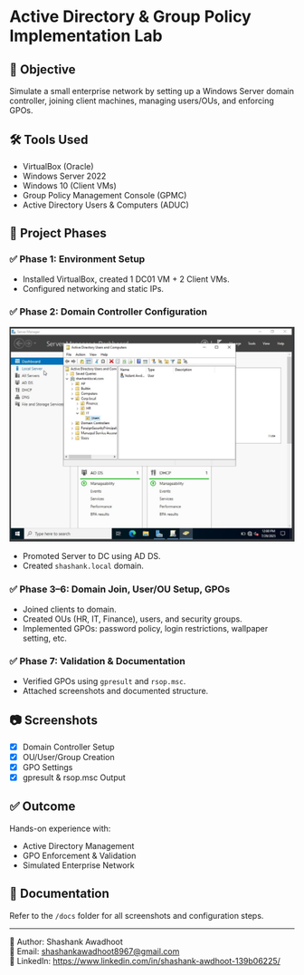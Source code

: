 # Active Directory & Group Policy Implementation Lab

## 🧠 Objective
Simulate a small enterprise network by setting up a Windows Server domain controller, joining client machines, managing users/OUs, and enforcing GPOs.

## 🛠️ Tools Used
- VirtualBox (Oracle)
- Windows Server 2022
- Windows 10 (Client VMs)
- Group Policy Management Console (GPMC)
- Active Directory Users & Computers (ADUC)

## 🔄 Project Phases

### ✅ Phase 1: Environment Setup
- Installed VirtualBox, created 1 DC01 VM + 2 Client VMs.
- Configured networking and static IPs.

### ✅ Phase 2: Domain Controller Configuration
![DC Setup](docs/dc-setup.JPG)
- Promoted Server to DC using AD DS.
- Created `shashank.local` domain.

### ✅ Phase 3–6: Domain Join, User/OU Setup, GPOs
- Joined clients to domain.
- Created OUs (HR, IT, Finance), users, and security groups.
- Implemented GPOs: password policy, login restrictions, wallpaper setting, etc.

### ✅ Phase 7: Validation & Documentation
- Verified GPOs using `gpresult` and `rsop.msc`.
- Attached screenshots and documented structure.

## 📷 Screenshots
- [x] Domain Controller Setup  
- [x] OU/User/Group Creation  
- [x] GPO Settings  
- [x] gpresult & rsop.msc Output  

## ✅ Outcome
Hands-on experience with:
- Active Directory Management
- GPO Enforcement & Validation
- Simulated Enterprise Network

## 📂 Documentation
Refer to the `/docs` folder for all screenshots and configuration steps.

---

👤 Author: Shashank Awadhoot  
📧 Email: shashankawadhoot8967@gmail.com   
🔗 LinkedIn: https://www.linkedin.com/in/shashank-awdhoot-139b06225/
